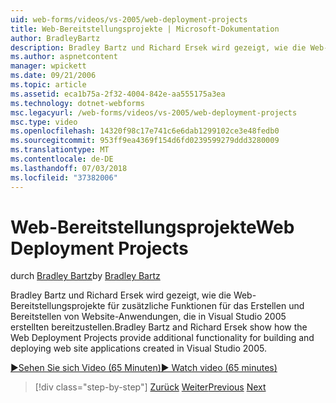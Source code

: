 ```yaml
---
uid: web-forms/videos/vs-2005/web-deployment-projects
title: Web-Bereitstellungsprojekte | Microsoft-Dokumentation
author: BradleyBartz
description: Bradley Bartz und Richard Ersek wird gezeigt, wie die Web-Bereitstellungsprojekte für zusätzliche Funktionalität zum Erstellen von bereitstellen, das Sie verwenden und Bereitstellen von Website-Anwendungen erstellen...
ms.author: aspnetcontent
manager: wpickett
ms.date: 09/21/2006
ms.topic: article
ms.assetid: eca1b75a-2f32-4004-842e-aa555175a3ea
ms.technology: dotnet-webforms
msc.legacyurl: /web-forms/videos/vs-2005/web-deployment-projects
msc.type: video
ms.openlocfilehash: 14320f98c17e741c6e6dab1299102ce3e48fedb0
ms.sourcegitcommit: 953ff9ea4369f154d6fd0239599279ddd3280009
ms.translationtype: MT
ms.contentlocale: de-DE
ms.lasthandoff: 07/03/2018
ms.locfileid: "37382006"
---
```

<a name="web-deployment-projects"></a><span data-ttu-id="6dabb-103">Web-Bereitstellungsprojekte</span><span class="sxs-lookup"><span data-stu-id="6dabb-103">Web Deployment Projects</span></span>
====================
<span data-ttu-id="6dabb-104">durch [Bradley Bartz](https://github.com/BradleyBartz)</span><span class="sxs-lookup"><span data-stu-id="6dabb-104">by [Bradley Bartz](https://github.com/BradleyBartz)</span></span>

<span data-ttu-id="6dabb-105">Bradley Bartz und Richard Ersek wird gezeigt, wie die Web-Bereitstellungsprojekte für zusätzliche Funktionen für das Erstellen und Bereitstellen von Website-Anwendungen, die in Visual Studio 2005 erstellten bereitzustellen.</span><span class="sxs-lookup"><span data-stu-id="6dabb-105">Bradley Bartz and Richard Ersek show how the Web Deployment Projects provide additional functionality for building and deploying web site applications created in Visual Studio 2005.</span></span>

[<span data-ttu-id="6dabb-106">&#9654;Sehen Sie sich Video (65 Minuten)</span><span class="sxs-lookup"><span data-stu-id="6dabb-106">&#9654; Watch video (65 minutes)</span></span>](https://channel9.msdn.com/Blogs/ASP-NET-Site-Videos/web-deployment-projects)

> [!div class="step-by-step"]
> <span data-ttu-id="6dabb-107">[Zurück](how-do-i-enable-code-coverage-and-profiling-in-production-applications.md)
> [Weiter](web-application-projects-web-deployment-projects.md)</span><span class="sxs-lookup"><span data-stu-id="6dabb-107">[Previous](how-do-i-enable-code-coverage-and-profiling-in-production-applications.md)
[Next](web-application-projects-web-deployment-projects.md)</span></span>
